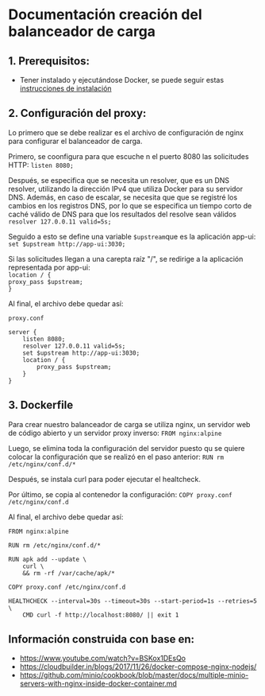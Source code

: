 # Documentación creación del balanceador de carga

## 1. Prerequisitos:

- Tener instalado y ejecutándose Docker, se puede seguir estas [instrucciones de instalación](https://docs.docker.com/engine/installation/ubuntulinux/)

## 2. Configuración del proxy:

Lo primero que se debe realizar es el archivo de configuración de nginx para configurar el balanceador de carga.

Primero, se coonfigura para que escuche n el puerto 8080 las solicitudes HTTP: `listen 8080;` </br>

Después, se especifica que se necesita un resolver, que es un DNS resolver, utilizando la dirección IPv4 que utiliza Docker para su servidor DNS. Además, en caso de escalar, se necesita que que se registré los cambios en los registros DNS, por lo que se especifica un tiempo corto de caché válido de DNS para que los resultados del resolve sean válidos `resolver 127.0.0.11 valid=5s;` </br>

Seguido a esto se define una variable `$upstream`que es la aplicación app-ui: `set $upstream http://app-ui:3030;` </br>


Si las solicitudes llegan a una carepta raíz "/", se redirige a la aplicación representada por app-ui:</br>
`location / {`</br>
    `proxy_pass $upstream;`</br>
  `}` </br>

Al final, el archivo debe quedar así:

`proxy.conf`
```
server {
    listen 8080;
    resolver 127.0.0.11 valid=5s;
    set $upstream http://app-ui:3030;
    location / {
        proxy_pass $upstream;
    }
}
```

## 3. Dockerfile

Para crear nuestro balanceador de carga se utiliza nginx, un servidor web de código abierto y un servidor proxy inverso: `FROM nginx:alpine` </br>

Luego, se elimina toda la configuración del servidor puesto qu se quiere colocar la configuración que se realizó en el paso anterior: `RUN rm /etc/nginx/conf.d/*` </br>

Después, se instala curl para poder ejecutar el healtcheck.

Por último, se copia al contenedor la configuración: `COPY proxy.conf /etc/nginx/conf.d` </br>

Al final, el archivo debe quedar así:

```
FROM nginx:alpine

RUN rm /etc/nginx/conf.d/*

RUN apk add --update \
    curl \
    && rm -rf /var/cache/apk/*

COPY proxy.conf /etc/nginx/conf.d

HEALTHCHECK --interval=30s --timeout=30s --start-period=1s --retries=5 \
    CMD curl -f http://localhost:8080/ || exit 1

```
## Información construida con base en:
- https://www.youtube.com/watch?v=BSKox1DEsQo
- https://cloudbuilder.in/blogs/2017/11/26/docker-compose-nginx-nodejs/
- https://github.com/minio/cookbook/blob/master/docs/multiple-minio-servers-with-nginx-inside-docker-container.md
